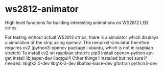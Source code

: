 # ws2812-animator
High level functions for building interesting animations on WS2812 LED strips

For testing without actual WS2812 strips, there is a simulator which displays a simulation of the
strip using opencv. The neopixel-simulator therefore requires cv2 (python3-opencv package i ubuntu, which is not in raspbian stretch)
To install cv2 on raspbian stretch:
  pip3 install opencv-python
  apt-get install libjasper-dev libqtgui4
  Other things I installed but not sure if needed: libgtk2.0-dev libgtk-3-dev libatlas-base-dev gfortran python3-dev
